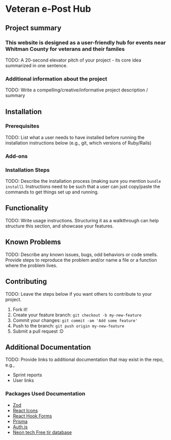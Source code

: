# Veteran e-Post Hub

## Project summary

### This website is designed as a user-friendly hub for events near Whitman County for veterans and their familes

TODO: A 20-second elevator pitch of your project - its core idea summarized in one sentence.

### Additional information about the project

TODO: Write a compelling/creative/informative project description / summary

## Installation

### Prerequisites

TODO: List what a user needs to have installed before running the installation instructions below (e.g., git, which versions of Ruby/Rails)

### Add-ons



### Installation Steps

TODO: Describe the installation process (making sure you mention `bundle install`).
Instructions need to be such that a user can just copy/paste the commands to get things set up and running. 


## Functionality

TODO: Write usage instructions. Structuring it as a walkthrough can help structure this section,
and showcase your features.


## Known Problems

TODO: Describe any known issues, bugs, odd behaviors or code smells. 
Provide steps to reproduce the problem and/or name a file or a function where the problem lives.


## Contributing

TODO: Leave the steps below if you want others to contribute to your project.

1. Fork it!
2. Create your feature branch: `git checkout -b my-new-feature`
3. Commit your changes: `git commit -am 'Add some feature'`
4. Push to the branch: `git push origin my-new-feature`
5. Submit a pull request :D

## Additional Documentation

TODO: Provide links to additional documentation that may exist in the repo, e.g.,
  * Sprint reports
  * User links

### Packages Used Documentation 
- [Zod](zod.dev)
- [React Icons](https://react-icons.github.io/react-icons/)
- [React Hook Forms](https://react-hook-form.com/)
- [Prisma](https://www.prisma.io/)
- [Auth.js](https://authjs.dev/getting-started/installation?framework=Next.js)
- [Neon tech Free tir database](neon.tech)

